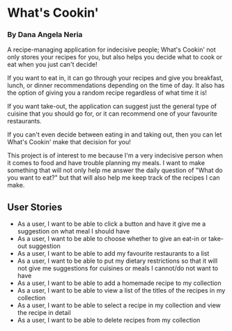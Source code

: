 # What's Cookin'

### By Dana Angela Neria

A recipe-managing application for indecisive people; What's Cookin' not only stores your recipes for you,
but also helps you decide what to cook or eat when you just can't decide! 

If you want to eat in,
it can go through your recipes and give you breakfast, lunch, or dinner recommendations depending on the time of day.
It also has the option of giving you a random recipe regardless of what time it is!

If you want take-out, the application can suggest just the general type of cuisine that you should go for,
or it can recommend one of your favourite restaurants.

If you can't even decide between eating in and taking out, 
then you can let What's Cookin' make that decision for you!

This project is of interest to me because I'm a very indecisive person when it comes to food and have
trouble planning my meals. I want to make something that will not only
help me answer the daily question of "What do you want to eat?" but that will also help
me keep track of the recipes I can make.


## User Stories

- As a user, I want to be able to click a button and have it give me a suggestion on
what meal I should have
- As a user, I want to be able to choose whether to give an eat-in or take-out suggestion
- As a user, I want to be able to add my favourite restaurants to a list
- As a user, I want to be able to put my dietary restrictions so that it will not give me
suggestions for cuisines or meals I cannot/do not want to have
- As a user, I want to be able to add a homemade recipe to my collection
- As a user, I want to be able to view a list of the titles of the recipes in my collection
- As a user, I want to be able to select a recipe in my collection and view the recipe in detail
- As a user, I want to be able to delete recipes from my collection
